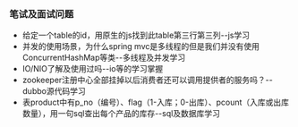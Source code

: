### 笔试及面试问题

* 给定一个table的id，用原生的js找到此table第三行第三列--js学习
* 并发的使用场景，为什么spring mvc是多线程的但是我们并没有使用ConcurrentHashMap等类--多线程及并发学习
* IO/NIO了解及使用过吗--io等的学习掌握
* zookeeper注册中心全部挂掉以后消费者还可以调用提供者的服务吗？--dubbo源代码学习
* 表product中有p_no（编号）、flag（1-入库；0-出库）、pcount（入库或出库数量），用一句sql查出每个产品的库存--sql及数据库学习
